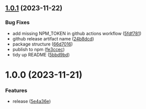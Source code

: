 ## [1.0.1](https://github.com/oparaskos/fountain-lsp-server/compare/v1.0.0...v1.0.1) (2023-11-22)


### Bug Fixes

* add missing NPM_TOKEN in github actions workflow ([5fdf781](https://github.com/oparaskos/fountain-lsp-server/commit/5fdf7819433f630e482c2261b0f880f6e1e27ab3))
* github release artifact name ([24b8dcd](https://github.com/oparaskos/fountain-lsp-server/commit/24b8dcda75d2c80ebc1267e8e9d08720a47f8d12))
* package structure ([66d7016](https://github.com/oparaskos/fountain-lsp-server/commit/66d7016a7218f97aa4b60cf02bae1ebeef461302))
* publish to npm ([fe3ccec](https://github.com/oparaskos/fountain-lsp-server/commit/fe3ccec66654b21fccce6e07cc971a3632f41770))
* tidy up README ([5bbd9bd](https://github.com/oparaskos/fountain-lsp-server/commit/5bbd9bddf0b7da73ba229e4792c99fed2ca23071))

# 1.0.0 (2023-11-21)


### Features

* release ([5e4a36e](https://github.com/oparaskos/fountain-lsp-server/commit/5e4a36e89ec128d62ee2ebca5a732d80362f2a5e))
